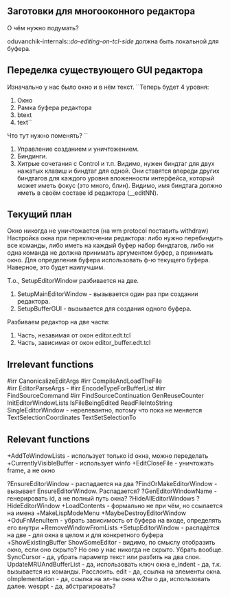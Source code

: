 Заготовки для многооконного редактора
---------------------

О чём нужно подумать?

oduvanchik-internals::*do-editing-on-tcl-side* должна быть локальной для буфера.


Переделка существующего GUI редактора
------------
Изначально у нас было окно и в нём текст. 
``Теперь будет 4 уровня:
1. Окно
2. Рамка буфера редактора
3. btext
4. text``


Что тут нужно поменять? 
``
1. Управление созданием и уничтожением.
2. Биндинги. 
3. Хитрые сочетания с Control и т.п. 
Видимо, нужен биндтаг для двух нажатых клавиш и биндтаг для одной.
Они ставятся впереди других биндтагов для каждого уровня вложенности интерфейса,
который может иметь фокус (это много, блин). 
Видимо, имя биндтага должно иметь в своём составе id редактора (__editNN). 

Текущий план
-----------
Окно никогда не уничтожается (на wm protocol поставить withdraw)
Настройка окна при переключении редактора:
либо нужно перебиндить все команды, либо иметь на каждый буфер набор биндтагов, либо ни одна команда не должна принимать аргументом буфер, а принимать окно. Для определения буфера использовать ф-ю текущего буфера. Наверное, это будет наилучшим. 

Т.о., SetupEditorWindow разбивается на две. 
1. SetupMainEditorWindow - вызывается один раз при создании редактора. 
2. SetupBufferGUI - вызывается для создания одного буфера. 

Разбиваем редактор на две части:
1. Часть, незавимая от окон editor.edt.tcl
2. Часть, зависимая от окон editor_buffer.edt.tcl


Irrelevant functions
--------------------
#irr CanonicalizeEditArgs
#irr CompileAndLoadTheFile 	
#irr EditorParseArgs - 
#irr EncodeTypeForBufferList
#irr FindSourceCommand
#irr FindSourceContinuation
GenReuseCounter
InitEditorWindowLists
IsFileBeingEdited
ReadFileIntoString
SingleEditorWindow - нерелевантно, потому что пока не меняется
TextSelectionCoordinates
TextSetSelectionTo

Relevant functions
------------------
+AddToWindowLists - использует только id окна, можно переделать
+CurrentlyVisibleBuffer - использует winfo
+EditCloseFile - уничтожать frame, а не окно

?EnsureEditorWindow - распадается на два
?FindOrMakeEditorWindow - вызывает EnsureEditorWindow. Распадается?
?GenEditorWindowName - генерировать id, а не полный путь окна?
?HideAllEditorWindows
?HideEditorWindow
+LoadContents - формально не при чём, но ссылается на имена
+MakeLispModeMenu
+MaybeDestroyEditorWindow
+OduFnMenuItem - убрать зависимость от буфера на входе, определять его внутри
+RemoveWindowFromLists
+SetupEditorWindow - распадётся на две - для окна в целом и для конкретного буфера
+ShowExistingBuffer
ShowSomeEditor - видимо, по смыслу отобразить окно, если оно скрыто? Но оно у нас никогда не скрыто. Убрать вообще. 
SyncCursor - да, убрать параметр текст или разбить на два слоя. 
UpdateMRUAndBufferList - да, использовать ключ окна
e_indent - да, т.к. вызывается из команды. Расслоить.
edit - да, ссылка на элементы окна.
oImplementation - да, ссылка на эл-ты окна
w2tw о да, использовать далее. 
wesppt - да, абстрагировать? 
